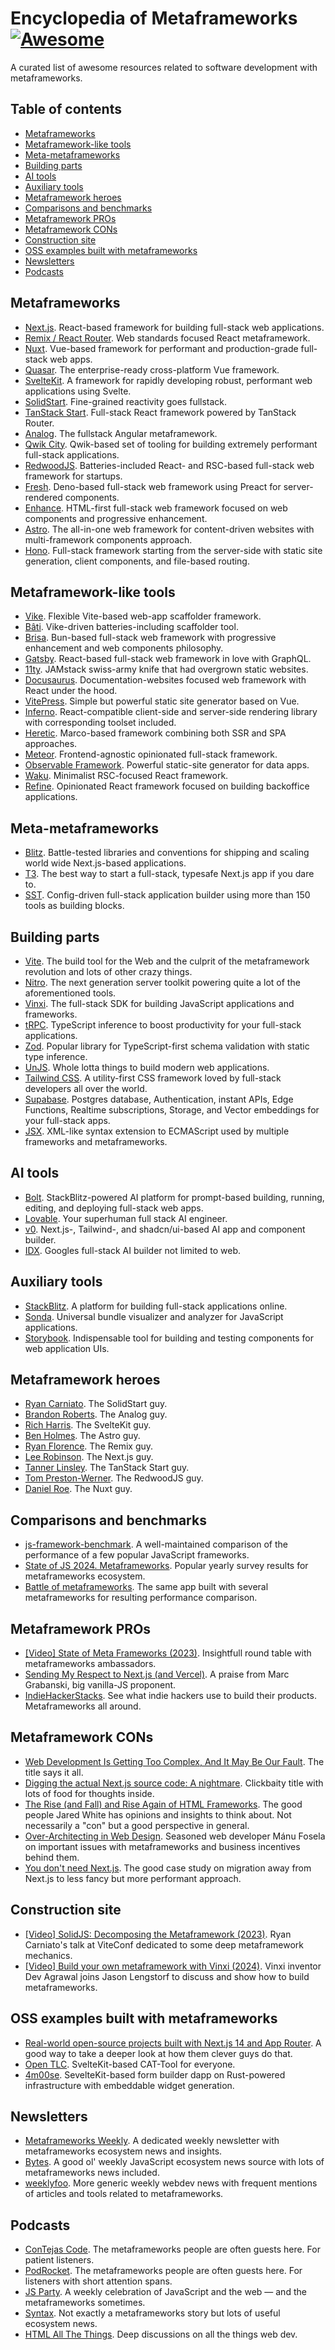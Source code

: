 # Encyclopedia of Metaframeworks [![Awesome](https://awesome.re/badge.svg)](https://awesome.re)

A curated list of awesome resources related to software development with metaframeworks.

## Table of contents
* [Metaframeworks](#metaframeworks)
* [Metaframework-like tools](#metaframework-like-tools)
* [Meta-metaframeworks](#meta-metaframeworks)
* [Building parts](#building-parts)
* [AI tools](#ai-tools)
* [Auxiliary tools](#auxiliary-tools)
* [Metaframework heroes](#metaframework-heroes)
* [Comparisons and benchmarks](#comparisons-and-benchmarks)
* [Metaframework PROs](#metaframework-pros)
* [Metaframework CONs](#metaframework-cons)
* [Construction site](#construction-site)
* [OSS examples built with metaframeworks](#oss-examples-built-with-metaframeworks)
* [Newsletters](#newsletters)
* [Podcasts](#podcasts)

## Metaframeworks
* [Next.js](https://nextjs.org). React-based framework for building full-stack web applications.
* [Remix / React Router](https://remix.run). Web standards focused React metaframework.
* [Nuxt](https://nuxt.com). Vue-based framework for performant and production-grade full-stack web apps.
* [Quasar](https://quasar.dev). The enterprise-ready cross-platform Vue framework.
* [SvelteKit](https://svelte.dev/docs/kit/introduction). A framework for rapidly developing robust, performant web applications using Svelte.
* [SolidStart](https://start.solidjs.com). Fine-grained reactivity goes fullstack.
* [TanStack Start](https://tanstack.com/start/latest). Full-stack React framework powered by TanStack Router.
* [Analog](https://analogjs.org). The fullstack Angular metaframework.
* [Qwik City](https://qwik.dev/docs/qwikcity/). Qwik-based set of tooling for building extremely performant full-stack applications.
* [RedwoodJS](https://redwoodjs.com). Batteries-included React- and RSC-based full-stack web framework for startups.
* [Fresh](https://fresh.deno.dev). Deno-based full-stack web framework using Preact for server-rendered components.
* [Enhance](https://enhance.dev). HTML-first full-stack web framework focused on web components and progressive enhancement.
* [Astro](https://astro.build). The all-in-one web framework for content-driven websites with multi-framework components approach.
* [Hono](https://hono.dev). Full-stack framework starting from the server-side with static site generation, client components, and file-based routing.

## Metaframework-like tools
* [Vike](https://vike.dev). Flexible Vite-based web-app scaffolder framework.
* [Bâti](https://batijs.dev). Vike-driven batteries-including scaffolder tool.
* [Brisa](https://brisa.build). Bun-based full-stack web framework with progressive enhancement and web components philosophy.
* [Gatsby](https://www.gatsbyjs.com). React-based full-stack web framework in love with GraphQL.
* [11ty](https://www.11ty.dev). JAMstack swiss-army knife that had overgrown static websites.
* [Docusaurus](https://docusaurus.io). Documentation-websites focused web framework with React under the hood.
* [VitePress](https://vitepress.dev). Simple but powerful static site generator based on Vue.
* [Inferno](https://www.infernojs.org). React-compatible client-side and server-side rendering library with corresponding toolset included.
* [Heretic](https://hereticjs.org). Marco-based framework combining both SSR and SPA approaches.
* [Meteor](https://www.meteor.com). Frontend-agnostic opinionated full-stack framework.
* [Observable Framework](https://observablehq.com). Powerful static-site generator for data apps.
* [Waku](https://waku.gg). Minimalist RSC-focused React framework.
* [Refine](https://refine.dev). Opinionated React framework focused on building backoffice applications.

## Meta-metaframeworks
* [Blitz](https://blitzjs.com/). Battle-tested libraries and conventions for shipping and scaling world wide Next.js-based applications.
* [T3](https://t3.gg/). The best way to start a full-stack, typesafe Next.js app if you dare to.
* [SST](https://sst.dev). Config-driven full-stack application builder using more than 150 tools as building blocks.

## Building parts
* [Vite](https://vite.dev). The build tool for the Web and the culprit of the metaframework revolution and lots of other crazy things.
* [Nitro](https://nitro.build). The next generation server toolkit powering quite a lot of the aforementioned tools.
* [Vinxi](https://vinxi.vercel.app). The full-stack SDK for building JavaScript applications and frameworks.
* [tRPC](https://trpc.io). TypeScript inference to boost productivity for your full-stack applications.
* [Zod](https://zod.dev). Popular library for TypeScript-first schema validation with static type inference.
* [UnJS](https://unjs.io). Whole lotta things to build modern web applications.
* [Tailwind CSS](https://tailwindcss.com). A utility-first CSS framework loved by full-stack developers all over the world.
* [Supabase](https://supabase.com). Postgres database, Authentication, instant APIs, Edge Functions, Realtime subscriptions, Storage, and Vector embeddings for your full-stack apps.
* [JSX](https://facebook.github.io/jsx/). XML-like syntax extension to ECMAScript used by multiple frameworks and metaframeworks.

## AI tools
* [Bolt](https://bolt.new). StackBlitz-powered AI platform for prompt-based building, running, editing, and deploying full-stack web apps.
* [Lovable](https://lovable.dev/). Your superhuman full stack AI engineer.
* [v0](https://v0.dev). Next.js-, Tailwind-, and shadcn/ui-based AI app and component builder.
* [IDX](https://idx.dev). Googles full-stack AI builder not limited to web.

## Auxiliary tools
* [StackBlitz](https://stackblitz.com). A platform for building full-stack applications online.
* [Sonda](https://sonda.dev). Universal bundle visualizer and analyzer for JavaScript applications.
* [Storybook](https://storybook.js.org). Indispensable tool for building and testing components for web application UIs.

## Metaframework heroes
* [Ryan Carniato](https://github.com/ryansolid). The SolidStart guy.
* [Brandon Roberts](https://github.com/brandonroberts). The Analog guy.
* [Rich Harris](https://github.com/Rich-Harris). The SvelteKit guy.
* [Ben Holmes](https://github.com/bholmesdev). The Astro guy.
* [Ryan Florence](https://github.com/ryanflorence). The Remix guy.
* [Lee Robinson](https://github.com/leerob). The Next.js guy.
* [Tanner Linsley](https://github.com/tannerlinsley). The TanStack Start guy.
* [Tom Preston-Werner](https://github.com/mojombo). The RedwoodJS guy.
* [Daniel Roe](https://github.com/danielroe). The Nuxt guy.

## Comparisons and benchmarks
* [js-framework-benchmark](https://github.com/krausest/js-framework-benchmark). A well-maintained comparison of the performance of a few popular JavaScript frameworks.
* [State of JS 2024. Metaframeworks](https://2024.stateofjs.com/en-US/libraries/meta-frameworks/). Popular yearly survey results for metaframeworks ecosystem.
* [Battle of metaframeworks](https://github.com/leanhanc/battle-of-the-meta-frameworks). The same app built with several metaframeworks for resulting performance comparison.

## Metaframework PROs
* [[Video] State of Meta Frameworks (2023)](https://www.youtube.com/live/u9ca8jwTRTk). Insightfull round table with metaframeworks ambassadors.
* [Sending My Respect to Next.js (and Vercel)](https://frontendmasters.com/blog/respect-to-next-js-and-vercel/). A praise from Marc Grabanski, big vanilla-JS proponent.
* [IndieHackerStacks](https://indiehackerstacks.com). See what indie hackers use to build their products. Metaframeworks all around.

## Metaframework CONs
* [Web Development Is Getting Too Complex, And It May Be Our Fault](https://www.smashingmagazine.com/2024/02/web-development-getting-too-complex/). The title says it all.
* [Digging the actual Next.js source code: A nightmare](https://blog.activeno.de/nextjs-sourcecode-nightmare). Clickbaity title with lots of food for thoughts inside.
* [The Rise (and Fall) and Rise Again of HTML Frameworks](https://www.spicyweb.dev/html-modules-history/). The good people Jared White has opinions and insights to think about. Not necessarily a "con" but a good perspective in general.
* [Over-Architecting in Web Design](https://dev.to/manufosela/on-architecture-in-web-design-367n). Seasoned web developer Mánu Fosela on important issues with metaframeworks and business incentives behind them.
* [You don't need Next.js](https://www.comfydeploy.com/blog/you-dont-need-nextjs). The good case study on migration away from Next.js to less fancy but more performant approach.

## Construction site
* [[Video] SolidJS: Decomposing the Metaframework (2023)](https://www.youtube.com/watch?v=XMybh3gCmQ0). Ryan Carniato's talk at ViteConf dedicated to some deep metaframework mechanics.
* [[Video] Build your own metaframework with Vinxi (2024)](https://www.learnwithjason.dev/build-your-own-metaframework-with-vinxi/). Vinxi inventor Dev Agrawal joins Jason Lengstorf to discuss and show how to build metaframeworks.

## OSS examples built with metaframeworks
* [Real-world open-source projects built with Next.js 14 and App Router](https://aryabov.com/blog/real-world-open-source-projects-built-with-nextjs-14-and-app-router). A good way to take a deeper look at how them clever guys do that.
* [Open TLC](https://github.com/KlinsBt/open-translation-client). SvelteKit-based CAT-Tool for everyone.
* [4m00se](https://github.com/stellar-dapps/4m00se-dapp). SevelteKit-based form builder dapp on Rust-powered infrastructure with embeddable widget generation.

## Newsletters
* [Metaframeworks Weekly](https://metaframe.works). A dedicated weekly newsletter with metaframeworks ecosystem news and insights.
* [Bytes](https://bytes.dev). A good ol' weekly JavaScript ecosystem news source with lots of metaframeworks news included.
* [weeklyfoo](https://weeklyfoo.com). More generic weekly webdev news with frequent mentions of articles and tools related to metaframeworks.

## Podcasts
* [ConTejas Code](https://tej.as/podcast). The metaframeworks people are often guests here. For patient listeners.
* [PodRocket](https://podrocket.logrocket.com). The metaframeworks people are often guests here. For listeners with short attention spans.
* [JS Party](https://changelog.com/jsparty). A weekly celebration of JavaScript and the web — and the metaframeworks sometimes.
* [Syntax](https://syntax.fm). Not exactly a metaframeworks story but lots of useful ecosystem news.
* [HTML All The Things](https://www.htmlallthethings.com/podcast). Deep discussions on all the things web dev.
